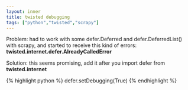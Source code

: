 ```yaml
---
layout: inner
title: twisted debugging
tags: ["python","twisted","scrapy"]
---
```

Problem: had to work with some defer.Deferred and defer.DeferredList() with scrapy, and started to receive this kind of errors: <b>twisted.internet.defer.AlreadyCalledError</b>

Solution: this seems promising, add it after you import defer from <b>twisted.internet</b>

{% highlight python %}
defer.setDebugging(True)
{% endhighlight %}
